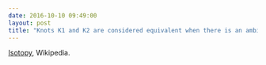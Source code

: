 ```yaml
---
date: 2016-10-10 09:49:00
layout: post
title: "Knots K1 and K2 are considered equivalent when there is an ambient isotopy which moves K1 to K2"
---
```


[Isotopy](https://en.m.wikipedia.org/wiki/Homotopy#Isotopy), Wikipedia.
